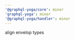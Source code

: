 ```yaml
---
'@graphql-yoga/core': minor
'graphql-yoga': minor
'@graphql-yoga/handler': minor
---
```


align envelop types
